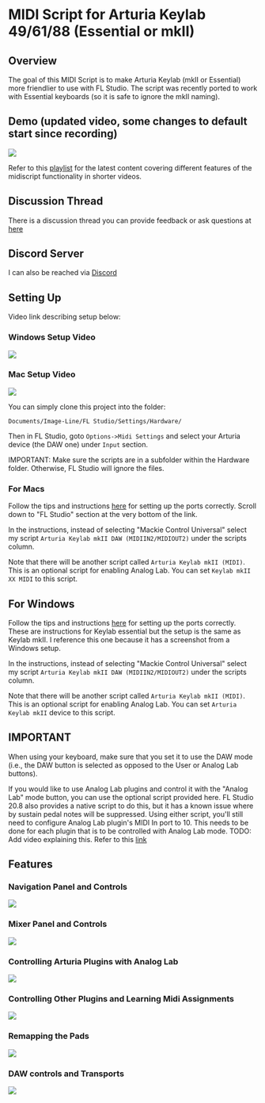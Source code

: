 # MIDI Script for Arturia Keylab 49/61/88 (Essential or mkII)

## Overview
The goal of this MIDI Script is to make Arturia Keylab (mkII or Essential) more friendlier to use with FL Studio. The script was recently ported to work with Essential keyboards (so it is safe to ignore the mkII naming).

## Demo (updated video, some changes to default start since recording)
[![](http://img.youtube.com/vi/Ts2SnW9r2fc/0.jpg)](http://www.youtube.com/watch?v=Ts2SnW9r2fc "Old Demo of Script")

Refer to this [playlist](https://youtube.com/playlist?list=PLet-RTUimaMTyzOR9OvTb7-DQWe5RmWY8) for the latest content covering different features of the midiscript functionality in shorter videos.


## Discussion Thread
There is a discussion thread you can provide feedback or ask questions at [here](https://forum.image-line.com/viewtopic.php?f=1994&t=243170)

## Discord Server
I can also be reached via [Discord](https://discord.gg/aqA8rnnTFp)


## Setting Up
Video link describing setup below:

### Windows Setup Video ###
[![](http://img.youtube.com/vi/KUNfQjWnZwc/0.jpg)](http://www.youtube.com/watch?v=KUNfQjWnZwc "Setup instructions for Windows users")

### Mac Setup Video ###
[![](http://img.youtube.com/vi/woxzfQc238s/0.jpg)](http://www.youtube.com/watch?v=woxzfQc238s "Setup instructions for Mac users")

You can simply clone this project into the folder:
``` 
Documents/Image-Line/FL Studio/Settings/Hardware/
```
Then in FL Studio, goto `Options->Midi Settings` and select your Arturia device (the DAW one) under
`Input` section.

IMPORTANT: Make sure the scripts are in a subfolder within the Hardware folder. Otherwise, FL Studio will ignore the
files.

### For Macs ###

Follow the tips and instructions [here](https://www.arturia.com/faq/keylabmkii/keylab-mkii-tips-tricks) for setting
up the ports correctly.  Scroll down to "FL Studio" section at the very bottom of the link.

In the instructions, instead of selecting "Mackie Control Universal" select my script
`Arturia Keylab mkII DAW (MIDIIN2/MIDIOUT2)` under the scripts column.

Note that there will be another script called `Arturia Keylab mkII (MIDI)`. This is an optional script for enabling
Analog Lab. You can set `Keylab mkII XX MIDI` to this script. 

## For Windows ##
Follow the tips and instructions [here](https://www.arturia.com/faq/keylabessential/keylab-essential-tips-tricks) for
setting up the ports correctly. These are instructions for Keylab essential but the setup is the same as Keylab mkII.
I reference this one because it has a screenshot from a Windows setup.

In the instructions, instead of selecting "Mackie Control Universal" select my script
`Arturia Keylab mkII DAW (MIDIIN2/MIDIOUT2)` under the scripts column.

Note that there will be another script called `Arturia Keylab mkII (MIDI)`. This is an optional script for enabling
Analog Lab. You can set `Arturia Keylab mkII` device to this script. 

## IMPORTANT ##
When using your keyboard, make sure that you set it to use the DAW mode (i.e., the DAW button is selected as opposed to
the User or Analog Lab buttons).

If you would like to use Analog Lab plugins and control it with the "Analog Lab" mode button, you can use the optional
script provided here. FL Studio 20.8 also provides a native script to do this, but it has a known issue where by 
sustain pedal notes will be suppressed. Using either script, you'll still need to configure Analog Lab plugin's MIDI In
port to 10. This needs to be done for each plugin that is to be controlled with Analog Lab mode.
TODO: Add video explaining this. Refer to this [link](https://forum.image-line.com/viewtopic.php?f=100&t=245527&p=1569738#p1566027)

## Features

### Navigation Panel and Controls ###

[![](http://img.youtube.com/vi/4YrnS2aaSkw/0.jpg)](http://www.youtube.com/watch?v=4YrnS2aaSkw "LCD Display and Navigation")

### Mixer Panel and Controls ###

[![](http://img.youtube.com/vi/BjKG9kKLDo0/0.jpg)](http://www.youtube.com/watch?v=BjKG9kKLDo0 "Mixer Panel and Controls")

### Controlling Arturia Plugins with Analog Lab ###

[![](http://img.youtube.com/vi/QtMN1y-Kf_w/0.jpg)](http://www.youtube.com/watch?v=QtMN1y-Kf_w "Analog Lab Mode")

### Controlling Other Plugins and Learning Midi Assignments ###

[![](http://img.youtube.com/vi/4nkRHf5kwT8/0.jpg)](http://www.youtube.com/watch?v=4nkRHf5kwT8 "Controlling plugins")

### Remapping the Pads ###

[![](http://img.youtube.com/vi/wiynzuc7Vqg/0.jpg)](http://www.youtube.com/watch?v=wiynzuc7Vqg "Remapping Pad Buttons")

### DAW controls and Transports ###

[![](http://img.youtube.com/vi/hSm6koiTwVA/0.jpg)](http://www.youtube.com/watch?v=hSm6koiTwVA "DAW controls and transports")

